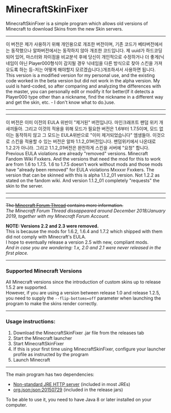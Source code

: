 # MinecraftSkinFixer

MinecraftSkinFixer is a simple program which allows old versions of Minecraft to download Skins from the new Skin servers.


---

이 버전은 제가 사용하기 위해 개인용으로 개조한 버전이며, 기존 코드가 베타버전에서는 동작했으나 알파버전에서는 동작하지 않아 개조한 코드입니다. 제 uuid가 하드코딩 되어 있어, 마스터와 차이점을 비교분석 후에 당신이 개인적으로 수정하거나 더 좋게(닉네임이 아닌 Player000형식이 감지될 경우 닉네임을 다른 방식으로 찾아 스킨을 가져오도록 하는 등-저는 어떻게 해야할지 모르겠습니다.)개조하셔서 사용하면 됩니다.
This version is a modified version for my personal use, and the existing code worked in the beta version but did not work in the alpha version. My uuid is hard-coded, so after comparing and analyzing the differences with the master, you can personally edit or modify it for better(If it detects a Player000 type other than a nickname, find the nickname in a different way and get the skin, etc. - I don't know what to do.)use.

---

---

이 버전은 이미 이전의 EULA 위반이 "제거된" 버전입니다. 마인크래프트 팬덤 위키 개새끼들아.
그리고 이것의 적용을 위해 모드가 필요한 버전은 1.6부터 1.7.5이며, 모드 없이는 동작하지 않고 그 모드는 EULA위반으로 "이미 제거되었습니다" 엠생들아.
이것으로 스킨을 적용할 수 있는 버전은 알파 1.1.2_01버전입니다. 팬덤위키에서 나온대로 1.2.2가 아니라. 그리고 1.1.2_01버전은 완전하게 스킨을 서버에 "요청" 합니다.
Previous EULA violations are already "removed" versions. Minecraft Fandom Wiki Fxxkers.
And the versions that need the mod for this to work are from 1.6 to 1.7.5. 1.6 to 1.7.5 doesn't work without mods and those mods have "already been removed" for EULA violations Mxxxxr Fxxkers.
The version that can be skinned with this is alpha 1.1.2_01 version. Not 1.2.2 as stated on the fandom wiki. And version 1.1.2_01 completely "requests" the skin to the server.

---

---

~~The [Minecraft Forum Thread](https://www.minecraftforum.net/forums/mapping-and-modding-java-edition/minecraft-tools/2923190-minecraftskinfixer-skins-in-old-minecraft-versions) contains more information.~~  
*The Minecraft Forum Thread dissappeared around December 2018/January 2019, together with my Minecraft Forum Account.*

**NOTE: Versions 2.2 and 2.3 were removed.**  
This is because the mods for 1.6.2, 1.6.4 and 1.7.2 which shipped with them did not comply with Minecraft's EULA.  
I hope to eventually release a version 2.5 with new, compliant mods.  
*And in case you are wondering: 1.x, 2.0 and 2.1 were never released in the first place.*

---

### Supported Minecraft Versions

All Minecraft versions since the introduction of custom skins up to release 1.5.2 are supported.  
However, if you are using a version between release 1.0 and release 1.2.5, you need to supply the `--flip-bottoms=off` parameter when launching the program to make the skins render correctly.

---

### Usage instructions:
1. Download the MinecraftSkinFixer .jar file from the releases tab
2. Start the Minecraft launcher
3. Start MinecraftSkinFixer
4. If this is your first time using MinecraftSkinFixer, configure your launcher profile as instructed by the program
5. Launch Minecraft

---

The main program has two dependencies:
* [Non-standard JRE HTTP server](https://docs.oracle.com/javase/8/docs/jre/api/net/httpserver/spec/index.html) (included in most JREs)
* [org.json:json:20150729](https://search.maven.org/artifact/org.json/json/20150729/jar) (included in the release jars)

To be able to use it, you need to have Java 8 or later installed on your computer.

